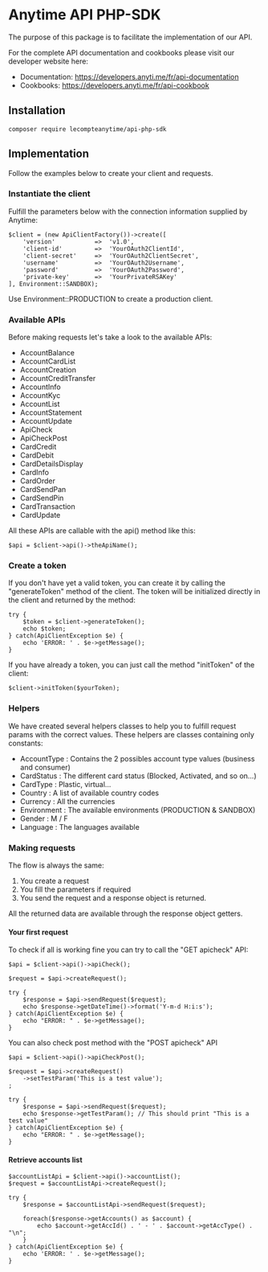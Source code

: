 # Anytime API PHP-SDK

The purpose of this package is to facilitate the implementation of our API.

For the complete API documentation and cookbooks please visit our developer website here:

- Documentation: https://developers.anyti.me/fr/api-documentation
- Cookbooks: https://developers.anyti.me/fr/api-cookbook

## Installation

```
composer require lecompteanytime/api-php-sdk
```

## Implementation

Follow the examples below to create your client and requests.

### Instantiate the client

Fulfill the parameters below with the connection information supplied by Anytime:

```
$client = (new ApiClientFactory())->create([
    'version'           =>  'v1.0',
    'client-id'         =>  'YourOAuth2ClientId',
    'client-secret'     =>  'YourOAuth2ClientSecret',
    'username'          =>  'YourOAuth2Username',
    'password'          =>  'YourOAuth2Password',
    'private-key'       =>  'YourPrivateRSAKey'
], Environment::SANDBOX);
```

Use Environment::PRODUCTION to create a production client.

### Available APIs

Before making requests let's take a look to the available APIs:

- AccountBalance
- AccountCardList
- AccountCreation
- AccountCreditTransfer
- AccountInfo
- AccountKyc
- AccountList
- AccountStatement
- AccountUpdate
- ApiCheck
- ApiCheckPost
- CardCredit
- CardDebit
- CardDetailsDisplay
- CardInfo
- CardOrder
- CardSendPan
- CardSendPin
- CardTransaction
- CardUpdate

All these APIs are callable with the api() method like this:

```
$api = $client->api()->theApiName();
```

### Create a token

If you don't have yet a valid token, you can create it by calling the "generateToken" method of the client. The token will be initialized directly in the client and returned by the method:

```
try {
    $token = $client->generateToken();
    echo $token;
} catch(ApiClientException $e) {
    echo 'ERROR: ' . $e->getMessage();
}
```

If you have already a token, you can just call the method "initToken" of the client:

```
$client->initToken($yourToken);
```
### Helpers

We have created several helpers classes to help you to fulfill request params with the correct values. These helpers are classes containing only constants:

- AccountType : Contains the 2 possibles account type values (business and consumer)
- CardStatus : The different card status (Blocked, Activated, and so on...)
- CardType : Plastic, virtual...
- Country : A list of available country codes
- Currency : All the currencies
- Environment : The available environments (PRODUCTION & SANDBOX)
- Gender : M / F
- Language : The languages available

### Making requests

The flow is always the same: 

1. You create a request
2. You fill the parameters if required
3. You send the request and a response object is returned. 

All the returned data are available through the response object getters.

#### Your first request

To check if all is working fine you can try to call the "GET apicheck" API:

```
$api = $client->api()->apiCheck();

$request = $api->createRequest();

try {
    $response = $api->sendRequest($request);
    echo $response->getDateTime()->format('Y-m-d H:i:s');
} catch(ApiClientException $e) {
    echo "ERROR: " . $e->getMessage();
}
```

You can also check post method with the "POST apicheck" API

```
$api = $client->api()->apiCheckPost();

$request = $api->createRequest()
    ->setTestParam('This is a test value');
;

try {
    $response = $api->sendRequest($request);
    echo $response->getTestParam(); // This should print "This is a test value"
} catch(ApiClientException $e) {
    echo "ERROR: " . $e->getMessage();
}
```

#### Retrieve accounts list
```
$accountListApi = $client->api()->accountList();
$request = $accountListApi->createRequest();

try {
    $response = $accountListApi->sendRequest($request);

    foreach($response->getAccounts() as $account) {
        echo $account->getAccId() . ' - ' . $account->getAccType() . "\n";
    }
} catch(ApiClientException $e) {
    echo 'ERROR: ' . $e->getMessage();
}
```
